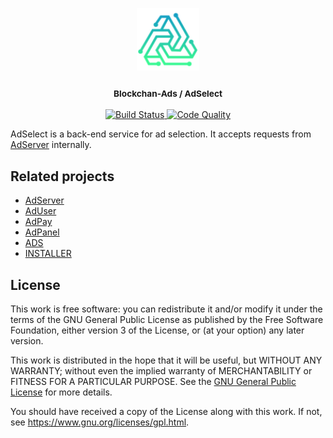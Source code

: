 <p align="center">
    <a href="https://blockchain-ads.com/" target="_blank">
         <img src="public/93244431.png" alt="Blockchan-Ads" width="100" height="100">
     </a>
</p>
<h3 align="center"><small>Blockchan-Ads / AdSelect</small></h3>
<p align="center">
    <a href="https://travis-ci.org/adshares/adselect" title="Build Status" target="_blank">
        <img src="https://travis-ci.org/adshares/adselect.svg?branch=master" alt="Build Status">
    </a>
    <a href="https://sonarcloud.io/dashboard?id=adshares-adselect" title="Code Quality" target="_blank">
        <img src="https://sonarcloud.io/api/project_badges/measure?project=adshares-adselect&metric=alert_status" alt="Code Quality">
    </a>
</p>

AdSelect is a back-end service for ad selection.
It accepts requests from [AdServer](https://github.com/adshares/adserver) internally.



## Related projects
 
- [AdServer](https://github.com/adshares/adserver)
- [AdUser](https://github.com/adshares/aduser)
- [AdPay](https://github.com/adshares/adpay)
- [AdPanel](https://github.com/adshares/adpanel)
- [ADS](https://github.com/adshares/ads)
- [INSTALLER](https://github.com/adshares/installer)

## License

This work is free software: you can redistribute it and/or modify
it under the terms of the GNU General Public License as published by
the Free Software Foundation, either version 3 of the License, or
(at your option) any later version.

This work is distributed in the hope that it will be useful,
but WITHOUT ANY WARRANTY; without even the implied warranty of
MERCHANTABILITY or FITNESS FOR A PARTICULAR PURPOSE. See the
[GNU General Public License](LICENSE) for more details.

You should have received a copy of the License along with this work.
If not, see <https://www.gnu.org/licenses/gpl.html>.
